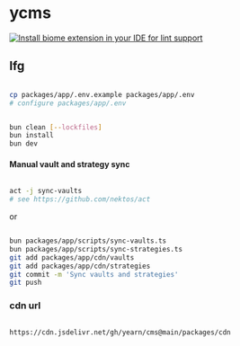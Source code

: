 # ycms

[![Install biome extension in your IDE for lint support](https://img.shields.io/badge/Install-Biome%20Extension-blue?style=for-the-badge&logo=visualstudiocode)](https://marketplace.visualstudio.com/items?itemname=biomejs.biome)

## lfg

```bash

cp packages/app/.env.example packages/app/.env
# configure packages/app/.env

```

```bash

bun clean [--lockfiles]
bun install
bun dev

```

#### Manual vault and strategy sync
```bash

act -j sync-vaults
# see https://github.com/nektos/act

```

or

```bash

bun packages/app/scripts/sync-vaults.ts
bun packages/app/scripts/sync-strategies.ts
git add packages/app/cdn/vaults
git add packages/app/cdn/strategies
git commit -m 'Sync vaults and strategies'
git push

```

### cdn url

```url

https://cdn.jsdelivr.net/gh/yearn/cms@main/packages/cdn

```
